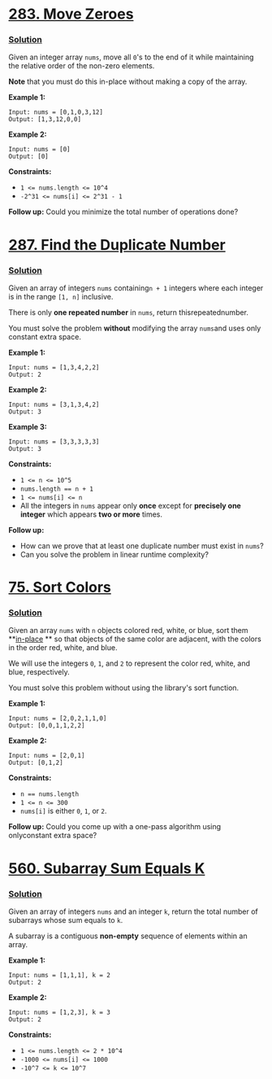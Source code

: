 # [283. Move Zeroes](https://leetcode.com/problems/move-zeroes/description/)

### [Solution](./moveZeroes.java)

Given an integer array `nums`, move all `0`'s to the end of it while maintaining the relative order of the non-zero
elements.

**Note**  that you must do this in-place without making a copy of the array.

**Example 1:**

```
Input: nums = [0,1,0,3,12]
Output: [1,3,12,0,0]
```

**Example 2:**

```
Input: nums = [0]
Output: [0]
```

**Constraints:**

- `1 <= nums.length <= 10^4`
- `-2^31 <= nums[i] <= 2^31 - 1`

**Follow up:**  Could you minimize the total number of operations done?

# [287. Find the Duplicate Number](https://leetcode.com/problems/find-the-duplicate-number/description/)

### [Solution](./findDuplicateNumber.java)

Given an array of integers `nums` containing`n + 1` integers where each integer is in the range `[1, n]` inclusive.

There is only **one repeated number**  in `nums`, return thisrepeatednumber.

You must solve the problem **without**  modifying the array `nums`and uses only constant extra space.

**Example 1:**

```
Input: nums = [1,3,4,2,2]
Output: 2
```

**Example 2:**

```
Input: nums = [3,1,3,4,2]
Output: 3
```

**Example 3:**

``` 
Input: nums = [3,3,3,3,3]
Output: 3
```

**Constraints:**

- `1 <= n <= 10^5`
- `nums.length == n + 1`
- `1 <= nums[i] <= n`
- All the integers in `nums` appear only **once**  except for **precisely one integer**  which appears **two or more**
  times.

<b>Follow up:</b>

- How can we prove that at least one duplicate number must exist in `nums`?
- Can you solve the problem in linear runtime complexity?

# [75. Sort Colors](https://leetcode.com/problems/sort-colors/description/)

### [Solution](./sortColors.java)

Given an array `nums` with `n` objects colored red, white, or blue, sort
them **<a href="https://en.wikipedia.org/wiki/In-place_algorithm" target="_blank">in-place</a> ** so that objects of the
same color are adjacent, with the colors in the order red, white, and blue.

We will use the integers `0`, `1`, and `2` to represent the color red, white, and blue, respectively.

You must solve this problem without using the library's sort function.

**Example 1:**

```
Input: nums = [2,0,2,1,1,0]
Output: [0,0,1,1,2,2]
```

**Example 2:**

```
Input: nums = [2,0,1]
Output: [0,1,2]
```

**Constraints:**

- `n == nums.length`
- `1 <= n <= 300`
- `nums[i]` is either `0`, `1`, or `2`.

**Follow up:** Could you come up with a one-pass algorithm using onlyconstant extra space?

# [560. Subarray Sum Equals K](https://leetcode.com/problems/subarray-sum-equals-k/description/)

### [Solution](./subArraySum.java)

Given an array of integers `nums` and an integer `k`, return the total number of subarrays whose sum equals to `k`.

A subarray is a contiguous **non-empty**  sequence of elements within an array.

**Example 1:**

```
Input: nums = [1,1,1], k = 2
Output: 2
```

**Example 2:**

```
Input: nums = [1,2,3], k = 3
Output: 2
```

**Constraints:**

- `1 <= nums.length <= 2 * 10^4`
- `-1000 <= nums[i] <= 1000`
- `-10^7 <= k <= 10^7`